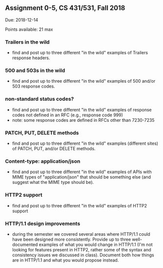 ## Assignment 0-5, CS 431/531, Fall 2018

Due: 2018-12-14

Points available:  21 max

### Trailers in the wild
* find and post up to three different "in the wild" examples of Trailers response headers.

### 500 and 503s in the wild
* find and post up to three different "in the wild" examples of 500 and/or 503 response codes.

### non-standard status codes?
* find and post up to three different "in the wild" examples of response codes not defined in an RFC (e.g., response code 999)
* note: some response codes are defined in RFCs other than 7230-7235

### PATCH, PUT, DELETE methods
* find and post up to three different "in the wild" examples (different sites) of PATCH, PUT, and/or DELETE methods.

### Content-type: application/json
* find and post up to three different "in the wild" examples of APIs with MIME types of "application/json" that should be something else (and suggest what the MIME type should be).

### HTTP2 support
* find and post up to three different "in the wild" examples of HTTP2 support

### HTTP/1.1 design improvements
* during the semester we covered several areas where HTTP/1.1 could have been designed more consistently.  Provide up to three well-documented examples of what you would change in HTTP/1.1 (I'm not looking for features present in HTTP2, rather some of the syntax and consistency issues we discussed in class).  Document both how things are in HTTP/1.1 and what you would propose instead.  
